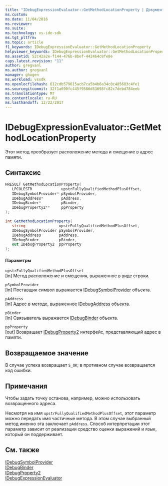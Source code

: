 ```yaml
---
title: "IDebugExpressionEvaluator::GetMethodLocationProperty | Документы Microsoft"
ms.custom: 
ms.date: 11/04/2016
ms.reviewer: 
ms.suite: 
ms.technology: vs-ide-sdk
ms.tgt_pltfrm: 
ms.topic: article
f1_keywords: IDebugExpressionEvaluator::GetMethodLocationProperty
helpviewer_keywords: IDebugExpressionEvaluator::GetMethodLocationProperty method
ms.assetid: 52c42a2e-f144-476b-8bef-442464c8fe8e
caps.latest.revision: "11"
author: gregvanl
ms.author: gregvanl
manager: ghogen
ms.workload: vssdk
ms.openlocfilehash: 612cdb579615acb7ca5b4b6a34c0c485683c4fe1
ms.sourcegitcommit: 32f1a690fc445f9586d53698fc82c7debd784eeb
ms.translationtype: MT
ms.contentlocale: ru-RU
ms.lasthandoff: 12/22/2017
---
```

# <a name="idebugexpressionevaluatorgetmethodlocationproperty"></a>IDebugExpressionEvaluator::GetMethodLocationProperty
Этот метод преобразует расположение метода и смещение в адрес памяти.  
  
## <a name="syntax"></a>Синтаксис  
  
```cpp  
HRESULT GetMethodLocationProperty(   
   LPCOLESTR             upstrFullyQualifiedMethodPlusOffset,  
   IDebugSymbolProvider* pSymbolProvider,  
   IDebugAddress*        pAddress,  
   IDebugBinder*         pBinder,  
   IDebugProperty2**     ppProperty  
);  
```  
  
```csharp  
int GetMethodLocationProperty(  
   string               upstrFullyQualifiedMethodPlusOffset,   
   IDebugSymbolProvider pSymbolProvider,   
   IDebugAddress        pAddress,   
   IDebugBinder         pBinder,   
   out IDebugProperty2  ppProperty  
);  
```  
  
#### <a name="parameters"></a>Параметры  
 `upstrFullyQualifiedMethodPlusOffset`  
 [in] Метод расположение и смещения, выраженное в виде строки.  
  
 `pSymbolProvider`  
 [in] Поставщик символ выражается [IDebugSymbolProvider](../../../extensibility/debugger/reference/idebugsymbolprovider.md) объекта.  
  
 `pAddress`  
 [in] Адрес в методе, выраженное [IDebugAddress](../../../extensibility/debugger/reference/idebugaddress.md) объекта.  
  
 `pBinder`  
 [in] Связыватель выражается [IDebugBinder](../../../extensibility/debugger/reference/idebugbinder.md) объекта.  
  
 `ppProperty`  
 [out] Возвращает [IDebugProperty2](../../../extensibility/debugger/reference/idebugproperty2.md) интерфейс, представляющий адрес в памяти.  
  
## <a name="return-value"></a>Возвращаемое значение  
 В случае успеха возвращает `S_OK`; в противном случае возвращается код ошибки.  
  
## <a name="remarks"></a>Примечания  
 Чтобы задать точку останова, например, можно использовать возвращенного адреса.  
  
 Несмотря на имя `upstrFullyQualifiedMethodPlusOffset`, этот параметр можно передать имя частичные метода. В этом случае выбранный метод именно эта заключает `pAddress`. Способ интерпретации этот параметр зависит от реализации средство оценки выражений и язык, который он поддерживает.  
  
## <a name="see-also"></a>См. также  
 [IDebugSymbolProvider](../../../extensibility/debugger/reference/idebugsymbolprovider.md)   
 [IDebugBinder](../../../extensibility/debugger/reference/idebugbinder.md)   
 [IDebugProperty2](../../../extensibility/debugger/reference/idebugproperty2.md)   
 [IDebugExpressionEvaluator](../../../extensibility/debugger/reference/idebugexpressionevaluator.md)